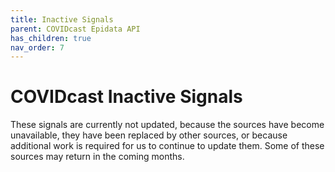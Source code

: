 ```yaml
---
title: Inactive Signals
parent: COVIDcast Epidata API
has_children: true
nav_order: 7
---
```


# COVIDcast Inactive Signals

These signals are currently not updated, because the sources have become
unavailable, they have been replaced by other sources, or because additional
work is required for us to continue to update them. Some of these sources may
return in the coming months.
